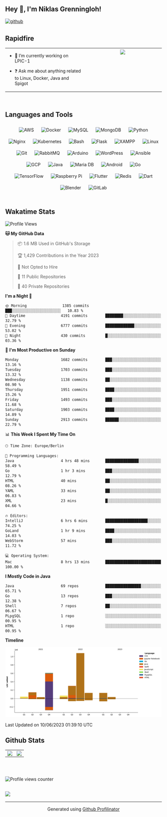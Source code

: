 ## Hey 👋, I'm Niklas Grenningloh!  
  

<a href="https://github.com/base2code" target="_blank">
<img src=https://img.shields.io/badge/github-%2324292e.svg?&style=for-the-badge&logo=github&logoColor=white alt=github style="margin-bottom: 5px;" />
</a>  
  

<br/>  


## Rapidfire  
<table><tr><td valign="top" width="50%">

- 🌱 I’m currently working on LPIC-1
  

- ❓ Ask me about anything related to Linux, Docker, Java and Spigot  


</td><td valign="top" width="50%">

<div align="center">
<img src="https://rishavanand.github.io/static/images/greetings.gif" align="center" style="width: 100%" />
</div>  


</td></tr></table>  

<br/>  


## Languages and Tools  
<div align="center">  
<img style="margin: 10px" src="https://profilinator.rishav.dev/skills-assets/amazonwebservices-original-wordmark.svg" alt="AWS" height="25" />  
<img style="margin: 10px" src="https://profilinator.rishav.dev/skills-assets/docker-original-wordmark.svg" alt="Docker" height="25" />  
<img style="margin: 10px" src="https://profilinator.rishav.dev/skills-assets/mysql-original-wordmark.svg" alt="MySQL" height="25" />  
<img style="margin: 10px" src="https://profilinator.rishav.dev/skills-assets/mongodb-original-wordmark.svg" alt="MongoDB" height="25" />  
<img style="margin: 10px" src="https://profilinator.rishav.dev/skills-assets/python-original.svg" alt="Python" height="25" />  
<img style="margin: 10px" src="https://profilinator.rishav.dev/skills-assets/nginx-original.svg" alt="Nginx" height="25" />  
<img style="margin: 10px" src="https://profilinator.rishav.dev/skills-assets/kubernetes-icon.svg" alt="Kubernetes" height="25" />  
<img style="margin: 10px" src="https://profilinator.rishav.dev/skills-assets/gnu_bash-icon.svg" alt="Bash" height="25" />  
<img style="margin: 10px" src="https://profilinator.rishav.dev/skills-assets/flask.png" alt="Flask" height="25" />  
<img style="margin: 10px" src="https://profilinator.rishav.dev/skills-assets/xampp.png" alt="XAMPP" height="25" />  
<img style="margin: 10px" src="https://profilinator.rishav.dev/skills-assets/linux-original.svg" alt="Linux" height="25" />  
<img style="margin: 10px" src="https://profilinator.rishav.dev/skills-assets/git-scm-icon.svg" alt="Git" height="25" />  
<img style="margin: 10px" src="https://profilinator.rishav.dev/skills-assets/rabbitmq-icon.svg" alt="RabbitMQ" height="25" />  
<img style="margin: 10px" src="https://profilinator.rishav.dev/skills-assets/arduino.png" alt="Arduino" height="25" />  
<img style="margin: 10px" src="https://profilinator.rishav.dev/skills-assets/wordpress.png" alt="WordPress" height="25" />  
<img style="margin: 10px" src="https://profilinator.rishav.dev/skills-assets/ansible.png" alt="Ansible" height="25" />  
<img style="margin: 10px" src="https://profilinator.rishav.dev/skills-assets/google_cloud-icon.svg" alt="GCP" height="25" />  
<img style="margin: 10px" src="https://profilinator.rishav.dev/skills-assets/java-original-wordmark.svg" alt="Java" height="25" />  
<img style="margin: 10px" src="https://profilinator.rishav.dev/skills-assets/mariadb.png" alt="Maria DB" height="25" />  
<img style="margin: 10px" src="https://profilinator.rishav.dev/skills-assets/android-original-wordmark.svg" alt="Android" height="25" />  
<img style="margin: 10px" src="https://profilinator.rishav.dev/skills-assets/go-original.svg" alt="Go" height="25" />  
<img style="margin: 10px" src="https://profilinator.rishav.dev/skills-assets/tensorflow-icon.svg" alt="TensorFlow" height="25" />  
<img style="margin: 10px" src="https://profilinator.rishav.dev/skills-assets/raspberrypi.png" alt="Raspberry Pi" height="25" />  
<img style="margin: 10px" src="https://profilinator.rishav.dev/skills-assets/flutterio-icon.svg" alt="Flutter" height="25" />  
<img style="margin: 10px" src="https://profilinator.rishav.dev/skills-assets/redis-original-wordmark.svg" alt="Redis" height="25" />  
<img style="margin: 10px" src="https://profilinator.rishav.dev/skills-assets/dartlang-icon.svg" alt="Dart" height="25" />  
<img style="margin: 10px" src="https://profilinator.rishav.dev/skills-assets/blender_community_badge_white.svg" alt="Blender" height="25" />  
<img style="margin: 10px" src="https://profilinator.rishav.dev/skills-assets/gitlab.svg" alt="GitLab" height="25" />  
</div>  

<br/>  

## Wakatime Stats

<!--START_SECTION:waka-->
![Profile Views](http://img.shields.io/badge/Profile%20Views-12-blue)

**🐱 My GitHub Data** 

> 📦 1.6 MB Used in GitHub's Storage 
 > 
> 🏆 1,429 Contributions in the Year 2023
 > 
> 🚫 Not Opted to Hire
 > 
> 📜 11 Public Repositories 
 > 
> 🔑 40 Private Repositories 
 > 
**I'm a Night 🦉** 

```text
🌞 Morning                1385 commits        ███░░░░░░░░░░░░░░░░░░░░░░   10.83 % 
🌆 Daytime                4191 commits        ████████░░░░░░░░░░░░░░░░░   32.79 % 
🌃 Evening                6777 commits        █████████████░░░░░░░░░░░░   53.02 % 
🌙 Night                  430 commits         █░░░░░░░░░░░░░░░░░░░░░░░░   03.36 % 
```
📅 **I'm Most Productive on Sunday** 

```text
Monday                   1682 commits        ███░░░░░░░░░░░░░░░░░░░░░░   13.16 % 
Tuesday                  1703 commits        ███░░░░░░░░░░░░░░░░░░░░░░   13.32 % 
Wednesday                1138 commits        ██░░░░░░░░░░░░░░░░░░░░░░░   08.90 % 
Thursday                 1951 commits        ████░░░░░░░░░░░░░░░░░░░░░   15.26 % 
Friday                   1493 commits        ███░░░░░░░░░░░░░░░░░░░░░░   11.68 % 
Saturday                 1903 commits        ████░░░░░░░░░░░░░░░░░░░░░   14.89 % 
Sunday                   2913 commits        ██████░░░░░░░░░░░░░░░░░░░   22.79 % 
```


📊 **This Week I Spent My Time On** 

```text
🕑︎ Time Zone: Europe/Berlin

💬 Programming Languages: 
Java                     4 hrs 48 mins       ███████████████░░░░░░░░░░   58.49 % 
Go                       1 hr 3 mins         ███░░░░░░░░░░░░░░░░░░░░░░   12.79 % 
HTML                     40 mins             ██░░░░░░░░░░░░░░░░░░░░░░░   08.26 % 
YAML                     33 mins             ██░░░░░░░░░░░░░░░░░░░░░░░   06.83 % 
XML                      23 mins             █░░░░░░░░░░░░░░░░░░░░░░░░   04.66 % 

🔥 Editors: 
IntelliJ                 6 hrs 6 mins        ███████████████████░░░░░░   74.25 % 
GoLand                   1 hr 9 mins         ████░░░░░░░░░░░░░░░░░░░░░   14.03 % 
WebStorm                 57 mins             ███░░░░░░░░░░░░░░░░░░░░░░   11.72 % 

💻 Operating System: 
Mac                      8 hrs 13 mins       █████████████████████████   100.00 % 
```

**I Mostly Code in Java** 

```text
Java                     69 repos            ████████████████░░░░░░░░░   65.71 % 
Go                       13 repos            ███░░░░░░░░░░░░░░░░░░░░░░   12.38 % 
Shell                    7 repos             ██░░░░░░░░░░░░░░░░░░░░░░░   06.67 % 
PLpgSQL                  1 repo              ░░░░░░░░░░░░░░░░░░░░░░░░░   00.95 % 
HTML                     1 repo              ░░░░░░░░░░░░░░░░░░░░░░░░░   00.95 % 
```



**Timeline**

![Lines of Code chart](https://raw.githubusercontent.com/base2code/base2code/main/assets/bar_graph.png)


 Last Updated on 10/06/2023 01:39:10 UTC
<!--END_SECTION:waka-->


## Github Stats  
<table><tr><td valign="top" width="50%">

<img src="https://github-readme-stats.vercel.app/api?username=base2code&show_icons=true&count_private=true&hide_border=true" align="left" style="width: 100%" />

</td><td valign="top" width="50%">

<img src="https://github-readme-stats.vercel.app/api/top-langs/?username=base2code&hide_border=true&layout=compact" align="left" style="width: 100%" />

</td></tr></table>  

<br/>  

  

<br/>  

![Profile views counter](https://komarev.com/ghpvc/?username=base2code&&style=flat-square)  
  

<br/>  

<div>
            <a href="https://paypal.me/niklasgrenningloh" target="_blank" style="display: inline-block;">
                <img
                    src="https://img.shields.io/badge/Donate-PayPal-blue.svg?style=flat-square" 
                    align="left"
                />
            </a>
<br />

----
<div align="center">Generated using <a href="https://profilinator.rishav.dev/" target="_blank">Github Profilinator</a></div>
